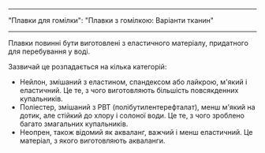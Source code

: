 - - -
"Плавки для гомілки": "Плавки з гомілкою: Варіанти тканин"
- - -

Плавки повинні бути виготовлені з еластичного матеріалу, придатного для перебування у воді.

Зазвичай це розпадається на кілька категорій:

- Нейлон, змішаний з еластином, спандексом або лайкрою, м'який і еластичний. Це те, з чого виготовляють більшість повсякденних купальників.
- Поліестер, змішаний з PBT (полібутилентерефталат), менш м'який на дотик, але стійкий до хлору і солоної води. Це те, з чого зроблено багато змагальних купальників.
- Неопрен, також відомий як акваланг, важчий і менш еластичний. Це матеріал, з якого виготовляють акваланги.
